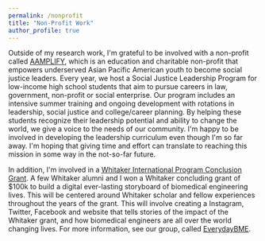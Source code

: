 ```yaml
---
permalink: /nonprofit
title: "Non-Profit Work"
author_profile: true
---
```


Outside of my research work, I'm grateful to be involved with a non-profit called [AAMPLIFY](https://www.aamplify.us.org/), which is an education and charitable non-profit that empowers underserved Asian Pacific American youth to become social justice leaders. Every year, we host a Social Justice Leadership Program for low-income high school students that aim to pursue careers in law, government, non-profit or social enterprise. Our program includes an intensive summer training and ongoing development with rotations in leadership, social justice and college/career planning. By helping these students recognize their leadership potential and ability to change the world, we give a voice to the needs of our community. I'm happy to be involved in developing the leadership curriculum even though I'm so far away. I'm hoping that giving time and effort can translate to reaching this mission in some way in the not-so-far future.

In addition, I'm involved in a [Whitaker International Program Conclusion Grant](https://www.whitaker.org/). A few Whitaker alumni and I won a Whitaker concluding grant of $100k to build a digital ever-lasting storyboard of biomedical engineering lives. This will be centered around Whitaker scholar and fellow experiences throughout the years of the grant. This will involve creating a Instagram, Twitter, Facebook and website that tells stories of the impact of the Whitaker grant, and how biomedical engineers are all over the world changing lives. For more information, see our group, called [EverydayBME](https://www.instagram.com/everydaybme/?hl=en).